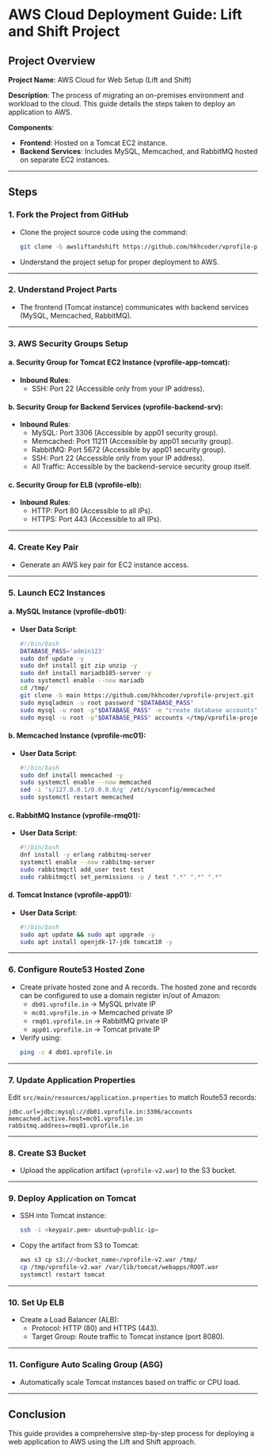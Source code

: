 # AWS Cloud Deployment Guide: Lift and Shift Project

## Project Overview

**Project Name**: AWS Cloud for Web Setup (Lift and Shift)

**Description**: The process of migrating an on-premises environment and workload to the cloud. This guide details the steps taken to deploy an application to AWS.

**Components**:

- **Frontend**: Hosted on a Tomcat EC2 instance.
- **Backend Services**: Includes MySQL, Memcached, and RabbitMQ hosted on separate EC2 instances.

---

## Steps

### 1. Fork the Project from GitHub

- Clone the project source code using the command:
  ```bash
  git clone -b awsliftandshift https://github.com/hkhcoder/vprofile-project.git
  ```
- Understand the project setup for proper deployment to AWS.

---

### 2. Understand Project Parts

- The frontend (Tomcat instance) communicates with backend services (MySQL, Memcached, RabbitMQ).

---

### 3. AWS Security Groups Setup

#### a. Security Group for Tomcat EC2 Instance (vprofile-app-tomcat):

- **Inbound Rules**:
  - SSH: Port 22 (Accessible only from your IP address).

#### b. Security Group for Backend Services (vprofile-backend-srv):

- **Inbound Rules**:
  - MySQL: Port 3306 (Accessible by app01 security group).
  - Memcached: Port 11211 (Accessible by app01 security group).
  - RabbitMQ: Port 5672 (Accessible by app01 security group).
  - SSH: Port 22 (Accessible only from your IP address).
  - All Traffic: Accessible by the backend-service security group itself.

#### c. Security Group for ELB (vprofile-elb):

- **Inbound Rules**:
  - HTTP: Port 80 (Accessible to all IPs).
  - HTTPS: Port 443 (Accessible to all IPs).

---

### 4. Create Key Pair

- Generate an AWS key pair for EC2 instance access.

---

### 5. Launch EC2 Instances

#### a. MySQL Instance (vprofile-db01):

- **User Data Script**:
  ```bash
  #!/bin/bash
  DATABASE_PASS='admin123'
  sudo dnf update -y
  sudo dnf install git zip unzip -y
  sudo dnf install mariadb105-server -y
  sudo systemctl enable --now mariadb
  cd /tmp/
  git clone -b main https://github.com/hkhcoder/vprofile-project.git
  sudo mysqladmin -u root password "$DATABASE_PASS"
  sudo mysql -u root -p"$DATABASE_PASS" -e "create database accounts"
  sudo mysql -u root -p"$DATABASE_PASS" accounts </tmp/vprofile-project/src/main/resources/db_backup.sql
  ```

#### b. Memcached Instance (vprofile-mc01):

- **User Data Script**:
  ```bash
  #!/bin/bash
  sudo dnf install memcached -y
  sudo systemctl enable --now memcached
  sed -i 's/127.0.0.1/0.0.0.0/g' /etc/sysconfig/memcached
  sudo systemctl restart memcached
  ```

#### c. RabbitMQ Instance (vprofile-rmq01):

- **User Data Script**:
  ```bash
  #!/bin/bash
  dnf install -y erlang rabbitmq-server
  systemctl enable --now rabbitmq-server
  sudo rabbitmqctl add_user test test
  sudo rabbitmqctl set_permissions -p / test ".*" ".*" ".*"
  ```

#### d. Tomcat Instance (vprofile-app01):

- **User Data Script**:
  ```bash
  #!/bin/bash
  sudo apt update && sudo apt upgrade -y
  sudo apt install openjdk-17-jdk tomcat10 -y
  ```

---

### 6. Configure Route53 Hosted Zone

- Create private hosted zone and A records. The hosted zone and records can be configured to use a domain register in/out of Amazon:
  - `db01.vprofile.in` → MySQL private IP
  - `mc01.vprofile.in` → Memcached private IP
  - `rmq01.vprofile.in` → RabbitMQ private IP
  - `app01.vprofile.in` → Tomcat private IP
- Verify using:
  ```bash
  ping -c 4 db01.vprofile.in
  ```

---

### 7. Update Application Properties

Edit `src/main/resources/application.properties` to match Route53 records:

```properties
jdbc.url=jdbc:mysql://db01.vprofile.in:3306/accounts
memcached.active.host=mc01.vprofile.in
rabbitmq.address=rmq01.vprofile.in
```

---

### 8. Create S3 Bucket

- Upload the application artifact (`vprofile-v2.war`) to the S3 bucket.

---

### 9. Deploy Application on Tomcat

- SSH into Tomcat instance:
  ```bash
  ssh -i <keypair.pem> ubuntu@<public-ip>
  ```
- Copy the artifact from S3 to Tomcat:
  ```bash
  aws s3 cp s3://<bucket_name>/vprofile-v2.war /tmp/
  cp /tmp/vprofile-v2.war /var/lib/tomcat/webapps/ROOT.war
  systemctl restart tomcat
  ```

---

### 10. Set Up ELB

- Create a Load Balancer (ALB):
  - Protocol: HTTP (80) and HTTPS (443).
  - Target Group: Route traffic to Tomcat instance (port 8080).

---

### 11. Configure Auto Scaling Group (ASG)

- Automatically scale Tomcat instances based on traffic or CPU load.

---

## Conclusion

This guide provides a comprehensive step-by-step process for deploying a web application to AWS using the Lift and Shift approach.
